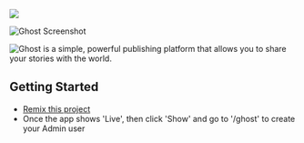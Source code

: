![](https://cloud.githubusercontent.com/assets/120485/6622822/c4c639fe-c8e7-11e4-9e64-5bec06c8b4c3.png)

![Ghost Screenshot](https://cloud.githubusercontent.com/assets/120485/6626466/6dae46b2-c8ff-11e4-8c7c-8dd63b215f7b.jpg)

![Ghost is a simple, powerful publishing platform that allows you to share your stories with the world.](https://cloud.githubusercontent.com/assets/120485/6626501/b2bb072c-c8ff-11e4-8e1a-2e78e68fd5c3.png)

## Getting Started
- [Remix this project](https://gomix.com/#!/remix/ghost/9a2033a3-30d8-4658-93a8-3b5073c73237)
- Once the app shows 'Live', then click 'Show' and go to '/ghost' to create your Admin user